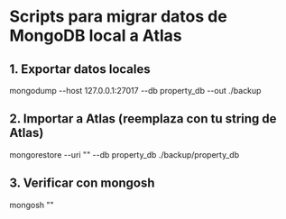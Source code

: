# Scripts para migrar datos de MongoDB local a Atlas

## 1. Exportar datos locales
mongodump --host 127.0.0.1:27017 --db property_db --out ./backup

## 2. Importar a Atlas (reemplaza <connection-string> con tu string de Atlas)
mongorestore --uri "<connection-string>" --db property_db ./backup/property_db

## 3. Verificar con mongosh
mongosh "<connection-string>"
